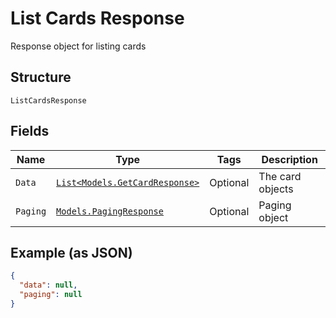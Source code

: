 
# List Cards Response

Response object for listing cards

## Structure

`ListCardsResponse`

## Fields

| Name | Type | Tags | Description |
|  --- | --- | --- | --- |
| `Data` | [`List<Models.GetCardResponse>`](../../doc/models/get-card-response.md) | Optional | The card objects |
| `Paging` | [`Models.PagingResponse`](../../doc/models/paging-response.md) | Optional | Paging object |

## Example (as JSON)

```json
{
  "data": null,
  "paging": null
}
```

